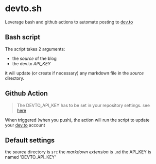 # devto.sh

Leverage bash and github actions to automate posting to [dev.to](https://dev.to)

## Bash script

The script takes 2 arguments:
  * the *source* of the blog
  * the dev.to *API_KEY*

it will update (or create if necessary) any markdown file
in the *source* directory.

## Github Action

  > The DEVTO_API_KEY has to be set in your repository settings.
  see [here](https://help.github.com/en/actions/automating-your-workflow-with-github-actions/creating-and-using-encrypted-secrets)


When triggered (when you push),
the action will run the script to update your [dev.to](https://dev.to) account

## Default settings

the *source* directory is `src`
the *markdown extension* is `.md`
the API_KEY is named 'DEVTO_API_KEY'

